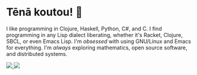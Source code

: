 # Tēnā koutou! :wave:

I like programming in Clojure, Haskell, Python, C#, and C. I find programming in any Lisp dialect liberating, whether it's Racket, Clojure, SBCL, or even Emacs Lisp. I'm _obsessed_ with using GNU/Linux and Emacs for everything. I'm _always_ exploring mathematics, open source software, and distributed systems.

<div>
<a href="https://github.com/anuraghazra/github-readme-stats">
  <picture>
    <source srcset="https://github-readme-stats-si6v.vercel.app/api?username=darth10&show_icons=true&theme=dark&count_private=true&hide=contribs"
            media="(prefers-color-scheme: dark)" />
    <source srcset="https://github-readme-stats-si6v.vercel.app/api?username=darth10&show_icons=true&count_private=true&hide=contribs" 
            media="(prefers-color-scheme: light), (prefers-color-scheme: no-preference)" />
    <img src="https://github-readme-stats-si6v.vercel.app/api?username=darth10&show_icons=true&count_private=true&hide=contribs" />
  </picture>
</a>

<a href="https://github.com/anuraghazra/github-readme-stats">
  <picture>
    <source srcset="https://github-readme-stats-si6v.vercel.app/api/top-langs/?username=darth10&layout=compact&show_icons=true&theme=dark&hide=vim%20script,mustache,ruby,shell&langs_count=6"
            media="(prefers-color-scheme: dark)" />
    <source srcset="https://github-readme-stats-si6v.vercel.app/api/top-langs/?username=darth10&layout=compact&show_icons=true&hide=vim%20script,mustache,ruby,shell&langs_count=6" 
            media="(prefers-color-scheme: light), (prefers-color-scheme: no-preference)" />
    <img src="https://github-readme-stats-si6v.vercel.app/api/top-langs/?username=darth10&layout=compact&show_icons=true&hide=vim%20script,mustache,ruby,shell&langs_count=6" />
  </picture>
</a>
</div>

